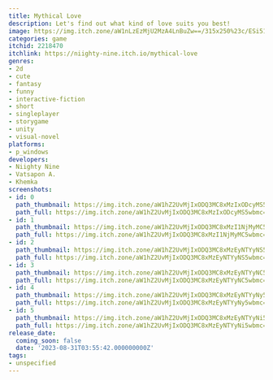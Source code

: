 ```yaml
---
title: Mythical Love
description: Let's find out what kind of love suits you best!
image: https://img.itch.zone/aW1nLzEzMjU2MzA4LnBuZw==/315x250%23c/ESi51E.png
categories: game
itchid: 2218470
itchlink: https://niighty-nine.itch.io/mythical-love
genres:
- 2d
- cute
- fantasy
- funny
- interactive-fiction
- short
- singleplayer
- storygame
- unity
- visual-novel
platforms:
- p_windows
developers:
- Niighty Nine
- Vatsapon A.
- Khemka
screenshots:
- id: 0
  path_thumbnail: https://img.itch.zone/aW1hZ2UvMjIxODQ3MC8xMzIxODcyMS5wbmc=/347x500/ebekze.png
  path_full: https://img.itch.zone/aW1hZ2UvMjIxODQ3MC8xMzIxODcyMS5wbmc=/original/BhLsnF.png
- id: 1
  path_thumbnail: https://img.itch.zone/aW1hZ2UvMjIxODQ3MC8xMzI1NjMyMC5wbmc=/347x500/u4lX6n.png
  path_full: https://img.itch.zone/aW1hZ2UvMjIxODQ3MC8xMzI1NjMyMC5wbmc=/original/aYmVcL.png
- id: 2
  path_thumbnail: https://img.itch.zone/aW1hZ2UvMjIxODQ3MC8xMzEyNTYyNS5wbmc=/347x500/U5bybX.png
  path_full: https://img.itch.zone/aW1hZ2UvMjIxODQ3MC8xMzEyNTYyNS5wbmc=/original/Kfa5Eu.png
- id: 3
  path_thumbnail: https://img.itch.zone/aW1hZ2UvMjIxODQ3MC8xMzEyNTYyNC5wbmc=/347x500/70uuct.png
  path_full: https://img.itch.zone/aW1hZ2UvMjIxODQ3MC8xMzEyNTYyNC5wbmc=/original/SS9bNA.png
- id: 4
  path_thumbnail: https://img.itch.zone/aW1hZ2UvMjIxODQ3MC8xMzEyNTYyNy5wbmc=/347x500/Rblacf.png
  path_full: https://img.itch.zone/aW1hZ2UvMjIxODQ3MC8xMzEyNTYyNy5wbmc=/original/bSh38p.png
- id: 5
  path_thumbnail: https://img.itch.zone/aW1hZ2UvMjIxODQ3MC8xMzEyNTYyNi5wbmc=/347x500/%2Bv1Vl2.png
  path_full: https://img.itch.zone/aW1hZ2UvMjIxODQ3MC8xMzEyNTYyNi5wbmc=/original/3UhCzo.png
release_date:
  coming_soon: false
  date: '2023-08-31T03:55:42.000000000Z'
tags:
- unspecified
---
```


